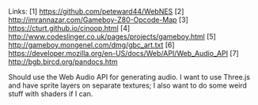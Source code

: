Links:
[1]  https://github.com/peteward44/WebNES
[2]  http://imrannazar.com/Gameboy-Z80-Opcode-Map
[3]  https://cturt.github.io/cinoop.html
[4]  http://www.codeslinger.co.uk/pages/projects/gameboy.html
[5]  http://gameboy.mongenel.com/dmg/gbc_art.txt
[6]  https://developer.mozilla.org/en-US/docs/Web/API/Web_Audio_API
[7]  http://bgb.bircd.org/pandocs.htm

Should use the Web Audio API for generating audio.
I want to use Three.js and have sprite layers on separate textures;
I also want to do some weird stuff with shaders if I can.